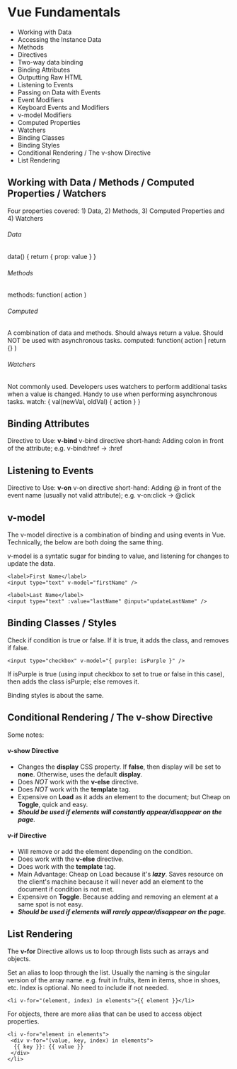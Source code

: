  # Vue Fundamentals
 
 - Working with Data
 - Accessing the Instance Data
 - Methods
 - Directives
 - Two-way data binding
 - Binding Attributes
 - Outputting Raw HTML
 - Listening to Events
 - Passing on Data with Events
 - Event Modifiers
 - Keyboard Events and Modifiers
 - v-model Modifiers
 - Computed Properties
 - Watchers
 - Binding Classes
 - Binding Styles
 - Conditional Rendering / The v-show Directive
 - List Rendering

## Working with Data / Methods / Computed Properties / Watchers
Four properties covered: 1) Data, 2) Methods, 3) Computed Properties and 4) Watchers
###### Data
data() { return { prop: value } }
###### Methods
methods: function( action )
###### Computed
A combination of data and methods. Should always return a value. 
Should NOT be used with asynchronous tasks. 
computed: function( action | return {} ) 
###### Watchers
Not commonly used. Developers uses watchers to perform additional tasks when a value is changed. 
Handy to use when performing asynchronous tasks. 
watch: { val(newVal, oldVal) { action } }


## Binding Attributes
Directive to Use: __v-bind__
v-bind directive short-hand: Adding colon in front of the attribute; e.g. v-bind:href -> :href


## Listening to Events
Directive to Use: __v-on__
v-on directive short-hand: Adding @ in front of the event name (usually not valid attribute); e.g. v-on:click -> @click


## v-model
The v-model directive is a combination of binding and using events in Vue. 
Technically, the below are both doing the same thing. 

v-model is a syntatic sugar for binding to value, and listening for changes to update the data. 

```
<label>First Name</label>
<input type="text" v-model="firstName" />

<label>Last Name</label>
<input type="text" :value="lastName" @input="updateLastName" /> 
```

## Binding Classes / Styles
Check if condition is true or false. If it is true, it adds the class, and removes if false.

```
<input type="checkbox" v-model="{ purple: isPurple }" />
```

If isPurple is true (using input checkbox to set to true or false in this case), then adds the class isPurple; else removes it. 

Binding styles is about the same. 

## Conditional Rendering / The v-show Directive

Some notes: 

#### v-show Directive
- Changes the __display__ CSS property. If __false__, then display will be set to __none__. Otherwise, uses the default __display__.
- Does _NOT_ work with the __v-else__ directive.
- Does _NOT_ work with the __template__ tag.
- Expensive on __Load__ as it adds an element to the document; but Cheap on __Toggle__, quick and easy. 
- ___Should be used if elements will constantly appear/disappear on the page___.

#### v-if Directive
- Will remove or add the element depending on the condition.
- Does work with the __v-else__ directive.
- Does work with the __template__ tag. 
- Main Advantage: Cheap on Load because it's ___lazy___. Saves resource on the client's machine because it will never add an element to the document if condition is not met. 
- Expensive on __Toggle__. Because adding and removing an element at a same spot is not easy. 
- ___Should be used if elements will rarely appear/disappear on the page___.

## List Rendering
The __v-for__ Directive allows us to loop through lists such as arrays and objects. 

Set an alias to loop through the list. Usually the naming is the singular version of the array name. e.g. fruit in fruits, item in items, shoe in shoes, etc. 
Index is optional. No need to include if not needed. 

```
<li v-for="(element, index) in elements">{{ element }}</li>
```

For objects, there are more alias that can be used to access object properties. 

```
<li v-for="element in elements">
 <div v-for="(value, key, index) in elements">
  {{ key }}: {{ value }}
 </div>
</li>
```
